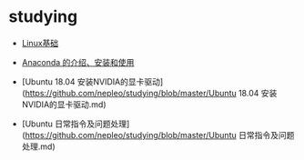 # studying



- [Linux基础](https://github.com/nepleo/studying/blob/master/Linux基础.md)
- [Anaconda 的介绍、安装和使用](https://github.com/nepleo/studying/blob/master/Anaconda%20%E7%9A%84%E4%BB%8B%E7%BB%8D%E3%80%81%E5%AE%89%E8%A3%85%E5%92%8C%E4%BD%BF%E7%94%A8.md)

- [Ubuntu 18.04 安装NVIDIA的显卡驱动](https://github.com/nepleo/studying/blob/master/Ubuntu 18.04 安装NVIDIA的显卡驱动.md)

- [Ubuntu 日常指令及问题处理](https://github.com/nepleo/studying/blob/master/Ubuntu 日常指令及问题处理.md)

